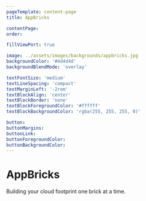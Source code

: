 ```yaml
---
pageTemplate: content-page
title: AppBricks

contentPage:
order:

fillViewPort: true

image: ../assets/images/backgrounds/appbricks.jpg
backgroundColor: '#4d4d4d'
backgroundBlendMode: 'overlay'

textFontSize: 'medium'
textLineSpacing: 'compact'
textMarginLeft: '-2rem'
textBlockAlign: 'center'
textBlockBorder: 'none'
textBlockForegroundColor: '#ffffff'
textBlockBackgroundColor: 'rgba(255, 255, 255, 0)'

button:
buttonMargins:
buttonLink:
buttonForegroundColor:
buttonBackgroundColor:
---
```


# AppBricks

Building your cloud footprint one brick at a time.
